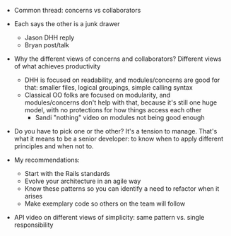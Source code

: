 - Common thread: concerns vs collaborators
- Each says the other is a junk drawer
    - Jason DHH reply
    - Bryan post/talk
- Why the different views of concerns and collaborators? Different views of what achieves productivity
    - DHH is focused on readability, and modules/concerns are good for that: smaller files, logical groupings, simple calling syntax
    - Classical OO folks are focused on modularity, and modules/concerns don't help with that, because it's still one huge model, with no protections for how things access each other
        - Sandi "nothing" video on modules not being good enough
- Do you have to pick one or the other? It's a tension to manage. That's what it means to be a senior developer: to know when to apply different principles and when not to.
- My recommendations:
    - Start with the Rails standards
    - Evolve your architecture in an agile way
    - Know these patterns so you can identify a need to refactor when it arises
    - Make exemplary code so others on the team will follow
   
- API video on different views of simplicity: same pattern vs. single responsibility